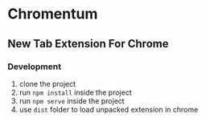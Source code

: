 # Chromentum
## New Tab Extension For Chrome

### Development

1. clone the project
2. run `npm install` inside the project
3. run `npm serve` inside the project
4. use `dist` folder to load unpacked extension in chrome